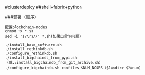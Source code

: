 ﻿#clusterdeploy
##shell+fabric+python

###部署（顺序）
```
配置blockchain-nodes
chmod +x *.sh
sed -i 's/\r$//' *.sh(如果出现^M问题)

./install_base_software.sh
./install_rethinkdb.sh
./configure_rethinkdb.sh
./install_bigchaindb_from_pypi.sh（或./install_bigchaindb_from_git_archive.sh）
./configure_bigchaindb.sh confiles $NUM_NODES（$1=<dir> $2=num）
```
